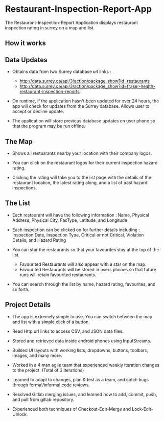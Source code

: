 # Restaurant-Inspection-Report-App

The Restaurant-Inspection-Report Application displays restaurant inspection rating in surrey on a map and list.

## How it works
## Data Updates
* Obtains data from two Surrey database url links :
  * http://data.surrey.ca/api/3/action/package_show?id=restaurants
  * http://data.surrey.ca/api/3/action/package_show?id=fraser-health-restaurant-inspection-reports

* On runtime, if the application hasn't been updated for over 24 hours, the app will check for updates from the Surrey database.
Allows user to accept or decline update. 

* The application will store previous database updates on user phone so that the program may be run offline. 

## The Map
* Shows all restuarants nearby your location with their company logos.

* You can click on the restaurant logos for their current inspection hazard rating.

* Clicking the rating will take you to the list page with the details of the restaurant location, the latest rating along, and a list of past hazard inspections.

## The List
* Each restaurant will have the following information : Name, Physical Address, Physical City, FacType, Latitude, and Longitude
  
* Each inspection can be clicked on for further details including : Inspection Date, Inspection Type, Critical or not Critical, Violation Details, and Hazard Rating
  
* You can star the restaurants so that your favourites stay at the top of the list.
    * Favourited Restaurants will also appear with a star on the map.
    * Favourited Restaurants will be stored in users phones so that future runs will retain favourited restaurants.


* You can search through the list by name, hazard rating, favourites, and so forth.
  
  
  
## Project Details  

* The app is extremely simple to use. You can switch between the map and list with a simple click of a button.

* Read Http url links to access CSV, and JSON data files.  

* Stored and retrieved data inside android phones using InputStreams.

* Builded UI layouts with working lists, dropdowns, buttons, toolbars, images, and many more.  

* Worked in a 4 man agile team that experienced weekly iteration changes to the project. (Total of 3 iterations) 

* Learned to adapt to changes, plan & test as a team, and catch bugs through formal/informal code reviews. 

* Resolved Gitlab merging issues, and learned how to add, commit, push, and pull from gitlab repository. 

* Experienced both techniques of Checkout-Edit-Merge and Lock-Edit-Unlock.
